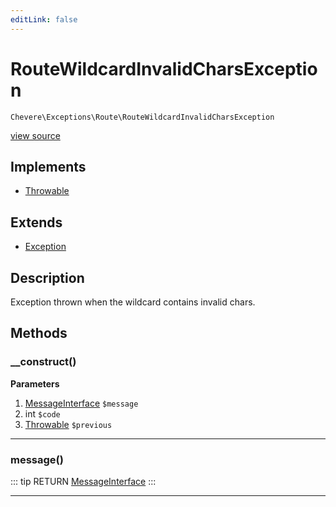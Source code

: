 ```yaml
---
editLink: false
---
```


# RouteWildcardInvalidCharsException

`Chevere\Exceptions\Route\RouteWildcardInvalidCharsException`

[view source](https://github.com/chevere/chevere/blob/master/exceptions/Route/RouteWildcardInvalidCharsException.php)

## Implements

- [Throwable](https://www.php.net/manual/class.throwable)

## Extends

- [Exception](../Core/Exception.md)

## Description

Exception thrown when the wildcard contains invalid chars.

## Methods

### __construct()

**Parameters**

1. [MessageInterface](../../Interfaces/Message/MessageInterface.md) `$message`
2. int `$code`
3. [Throwable](https://www.php.net/manual/class.throwable) `$previous`

---

### message()

::: tip RETURN
[MessageInterface](../../Interfaces/Message/MessageInterface.md)
:::

---

